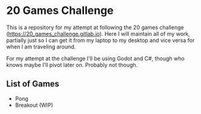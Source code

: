 # 20 Games Challenge

This is a repository for my attempt at following the 20 games challenge (https://20_games_challenge.gitlab.io).
Here I will maintain all of my work, partially just so I can get it from my laptop to my desktop and vice versa for when I am traveling around.

For my attempt at the challenge I'll be using Godot and C#, though who knows maybe I'll pivot later on. Probably not though.

## List of Games
* Pong
* Breakout (WIP)
